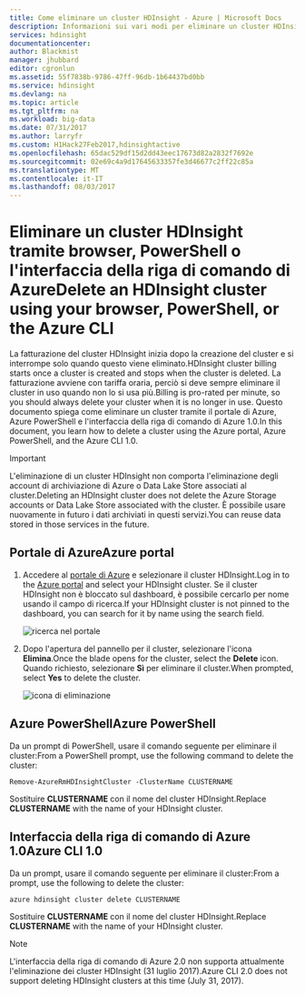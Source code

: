 ```yaml
---
title: Come eliminare un cluster HDInsight - Azure | Microsoft Docs
description: Informazioni sui vari modi per eliminare un cluster HDInsight.
services: hdinsight
documentationcenter: 
author: Blackmist
manager: jhubbard
editor: cgronlun
ms.assetid: 55f7838b-9786-47ff-96db-1b64437bd0bb
ms.service: hdinsight
ms.devlang: na
ms.topic: article
ms.tgt_pltfrm: na
ms.workload: big-data
ms.date: 07/31/2017
ms.author: larryfr
ms.custom: H1Hack27Feb2017,hdinsightactive
ms.openlocfilehash: 65dac529df15d2dd43eec17673d82a2832f7692e
ms.sourcegitcommit: 02e69c4a9d17645633357fe3d46677c2ff22c85a
ms.translationtype: MT
ms.contentlocale: it-IT
ms.lasthandoff: 08/03/2017
---
```

# <a name="delete-an-hdinsight-cluster-using-your-browser-powershell-or-the-azure-cli"></a><span data-ttu-id="79a65-103">Eliminare un cluster HDInsight tramite browser, PowerShell o l'interfaccia della riga di comando di Azure</span><span class="sxs-lookup"><span data-stu-id="79a65-103">Delete an HDInsight cluster using your browser, PowerShell, or the Azure CLI</span></span>

<span data-ttu-id="79a65-104">La fatturazione del cluster HDInsight inizia dopo la creazione del cluster e si interrompe solo quando questo viene eliminato.</span><span class="sxs-lookup"><span data-stu-id="79a65-104">HDInsight cluster billing starts once a cluster is created and stops when the cluster is deleted.</span></span> <span data-ttu-id="79a65-105">La fatturazione avviene con tariffa oraria, perciò si deve sempre eliminare il cluster in uso quando non lo si usa più.</span><span class="sxs-lookup"><span data-stu-id="79a65-105">Billing is pro-rated per minute, so you should always delete your cluster when it is no longer in use.</span></span> <span data-ttu-id="79a65-106">Questo documento spiega come eliminare un cluster tramite il portale di Azure, Azure PowerShell e l'interfaccia della riga di comando di Azure 1.0.</span><span class="sxs-lookup"><span data-stu-id="79a65-106">In this document, you learn how to delete a cluster using the Azure portal, Azure PowerShell, and the Azure CLI 1.0.</span></span>

> [!IMPORTANT]
> <span data-ttu-id="79a65-107">L'eliminazione di un cluster HDInsight non comporta l'eliminazione degli account di archiviazione di Azure o Data Lake Store associati al cluster.</span><span class="sxs-lookup"><span data-stu-id="79a65-107">Deleting an HDInsight cluster does not delete the Azure Storage accounts or Data Lake Store associated with the cluster.</span></span> <span data-ttu-id="79a65-108">È possibile usare nuovamente in futuro i dati archiviati in questi servizi.</span><span class="sxs-lookup"><span data-stu-id="79a65-108">You can reuse data stored in those services in the future.</span></span>

## <a name="azure-portal"></a><span data-ttu-id="79a65-109">Portale di Azure</span><span class="sxs-lookup"><span data-stu-id="79a65-109">Azure portal</span></span>

1. <span data-ttu-id="79a65-110">Accedere al [portale di Azure](https://portal.azure.com) e selezionare il cluster HDInsight.</span><span class="sxs-lookup"><span data-stu-id="79a65-110">Log in to the [Azure portal](https://portal.azure.com) and select your HDInsight cluster.</span></span> <span data-ttu-id="79a65-111">Se il cluster HDInsight non è bloccato sul dashboard, è possibile cercarlo per nome usando il campo di ricerca.</span><span class="sxs-lookup"><span data-stu-id="79a65-111">If your HDInsight cluster is not pinned to the dashboard, you can search for it by name using the search field.</span></span>
   
    ![ricerca nel portale](./media/hdinsight-delete-cluster/navbar.png)

2. <span data-ttu-id="79a65-113">Dopo l'apertura del pannello per il cluster, selezionare l'icona **Elimina**.</span><span class="sxs-lookup"><span data-stu-id="79a65-113">Once the blade opens for the cluster, select the **Delete** icon.</span></span> <span data-ttu-id="79a65-114">Quando richiesto, selezionare **Sì** per eliminare il cluster.</span><span class="sxs-lookup"><span data-stu-id="79a65-114">When prompted, select **Yes** to delete the cluster.</span></span>
   
    ![icona di eliminazione](./media/hdinsight-delete-cluster/deletecluster.png)

## <a name="azure-powershell"></a><span data-ttu-id="79a65-116">Azure PowerShell</span><span class="sxs-lookup"><span data-stu-id="79a65-116">Azure PowerShell</span></span>

<span data-ttu-id="79a65-117">Da un prompt di PowerShell, usare il comando seguente per eliminare il cluster:</span><span class="sxs-lookup"><span data-stu-id="79a65-117">From a PowerShell prompt, use the following command to delete the cluster:</span></span>

    Remove-AzureRmHDInsightCluster -ClusterName CLUSTERNAME

<span data-ttu-id="79a65-118">Sostituire **CLUSTERNAME** con il nome del cluster HDInsight.</span><span class="sxs-lookup"><span data-stu-id="79a65-118">Replace **CLUSTERNAME** with the name of your HDInsight cluster.</span></span>

## <a name="azure-cli-10"></a><span data-ttu-id="79a65-119">Interfaccia della riga di comando di Azure 1.0</span><span class="sxs-lookup"><span data-stu-id="79a65-119">Azure CLI 1.0</span></span>

<span data-ttu-id="79a65-120">Da un prompt, usare il comando seguente per eliminare il cluster:</span><span class="sxs-lookup"><span data-stu-id="79a65-120">From a prompt, use the following to delete the cluster:</span></span>

    azure hdinsight cluster delete CLUSTERNAME

<span data-ttu-id="79a65-121">Sostituire **CLUSTERNAME** con il nome del cluster HDInsight.</span><span class="sxs-lookup"><span data-stu-id="79a65-121">Replace **CLUSTERNAME** with the name of your HDInsight cluster.</span></span>

> [!NOTE]
> <span data-ttu-id="79a65-122">L'interfaccia della riga di comando di Azure 2.0 non supporta attualmente l'eliminazione dei cluster HDInsight (31 luglio 2017).</span><span class="sxs-lookup"><span data-stu-id="79a65-122">Azure CLI 2.0 does not support deleting HDInsight clusters at this time (July 31, 2017).</span></span>
